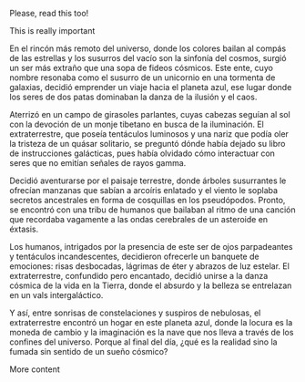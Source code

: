 Please, read this too!

This is really important

En el rincón más remoto del universo, donde los colores bailan al compás de las estrellas y los susurros del vacío son la sinfonía del cosmos, surgió un ser más extraño que una sopa de fideos cósmicos. Este ente, cuyo nombre resonaba como el susurro de un unicornio en una tormenta de galaxias, decidió emprender un viaje hacia el planeta azul, ese lugar donde los seres de dos patas dominaban la danza de la ilusión y el caos.

Aterrizó en un campo de girasoles parlantes, cuyas cabezas seguían al sol con la devoción de un monje tibetano en busca de la iluminación. El extraterrestre, que poseía tentáculos luminosos y una nariz que podía oler la tristeza de un quásar solitario, se preguntó dónde había dejado su libro de instrucciones galácticas, pues había olvidado cómo interactuar con seres que no emitían señales de rayos gamma.

Decidió aventurarse por el paisaje terrestre, donde árboles susurrantes le ofrecían manzanas que sabían a arcoíris enlatado y el viento le soplaba secretos ancestrales en forma de cosquillas en los pseudópodos. Pronto, se encontró con una tribu de humanos que bailaban al ritmo de una canción que recordaba vagamente a las ondas cerebrales de un asteroide en éxtasis.

Los humanos, intrigados por la presencia de este ser de ojos parpadeantes y tentáculos incandescentes, decidieron ofrecerle un banquete de emociones: risas desbocadas, lágrimas de éter y abrazos de luz estelar. El extraterrestre, confundido pero encantado, decidió unirse a la danza cósmica de la vida en la Tierra, donde el absurdo y la belleza se entrelazan en un vals intergaláctico.

Y así, entre sonrisas de constelaciones y suspiros de nebulosas, el extraterrestre encontró un hogar en este planeta azul, donde la locura es la moneda de cambio y la imaginación es la nave que nos lleva a través de los confines del universo. Porque al final del día, ¿qué es la realidad sino la fumada sin sentido de un sueño cósmico?

More content
